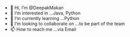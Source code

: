 - 👋 Hi, I’m @DeepakMakan
- 👀 I’m interested in ...Java, Python
- 🌱 I’m currently learning ...Python
- 💞️ I’m looking to collaborate on ...to be part of the team
- 📫 How to reach me ...via Email


<!---
DeepakMakan/DeepakMakan is a ✨ special ✨ repository because its `README.md` (this file) appears on your GitHub profile.
You can click the Preview link to take a look at your changes.
--->

